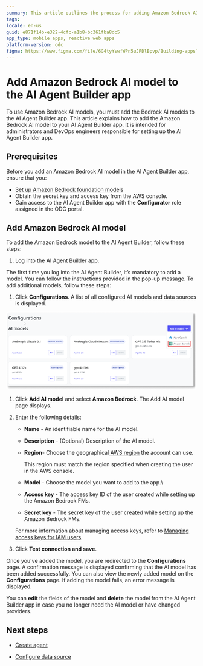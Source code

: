 ```yaml
---
summary: This article outlines the process for adding Amazon Bedrock AI models to the AI Agent Builder app, including prerequisites and step-by-step instructions.
tags:
locale: en-us
guid: e871f14b-e322-4cfc-a1b8-bc361fba8dc5
app_type: mobile apps, reactive web apps
platform-version: odc
figma: https://www.figma.com/file/6G4tyYswfWPn5uJPDlBpvp/Building-apps?type=design&node-id=5082%3A360&mode=design&t=FeG7qG63nCPS3Mxp-1
---
```

# Add Amazon Bedrock AI model to the AI Agent Builder app

To use Amazon Bedrock AI models, you must add the Bedrock AI models to the AI Agent Builder app. This article explains how to add the Amazon Bedrock AI model to your AI Agent Builder app. It is intended for administrators and DevOps engineers responsible for setting up the AI Agent Builder app.

## Prerequisites

Before you add an Amazon Bedrock AI model in the AI Agent Builder app, ensure that you:

* [Set up Amazon Bedrock foundation models](./configure-aws-model.md)
* Obtain the secret key and access key from the AWS console.
* Gain access to the AI Agent Builder app with the **Configurator** role assigned in the ODC portal.

## Add Amazon Bedrock AI model

To add the Amazon Bedrock model to the AI Agent Builder, follow these steps:

1. Log into the AI Agent Builder app. 

<div class="info" markdown="1">

The first time you log into the AI Agent Builder, it’s mandatory to add a model. You can follow the instructions provided in the pop-up message. To add additional models, follow these steps:

</div>

1. Click **Configurations**. 
A list of all configured AI models and data sources is displayed.

![Screenshot showing the option to add an Amazon Bedrock AI model in the AI Agent Builder app.](images/add-model-amazon-ai.png "Adding Amazon Bedrock AI Model")

1. Click **Add AI model** and select **Amazon Bedrock**. 
The Add AI model page displays.

1. Enter the following details:

    * **Name** - An identifiable name for the AI model.

    * **Description** - (Optional) Description of the AI model. 

    * **Region**-  Choose the geographical[ AWS region](https://docs.aws.amazon.com/accounts/latest/reference/manage-acct-regions.html) the account can use.

        This region must match the region specified when creating the user in the AWS console. 

    * **Model** - Choose the model you want to add to the app.\

    * **Access key** - The access key ID of the user created while setting up the Amazon Bedrock FMs. 

    * **Secret key** - The secret key of the user created while setting up the Amazon Bedrock FMs. 
    
    For more information about managing access keys, refer to [Managing access keys for IAM users](https://docs.aws.amazon.com/IAM/latest/UserGuide/id_credentials_access-keys.html).

1. Click **Test connection and save**.

Once you've added the model, you are redirected to the **Configurations** page. A confirmation message is displayed confirming that the AI model has been added successfully. You can also view the newly added model on the **Configurations** page. If adding the model fails, an error message is displayed. 

You can **edit** the fields of the model and **delete** the model from the AI Agent Builder app in case you no longer need the AI model or have changed providers.

## 	Next steps

* [Create agent](../create-agent.md)

* [Configure data source](../configure-data-source/configure-aws-data-source.md)
